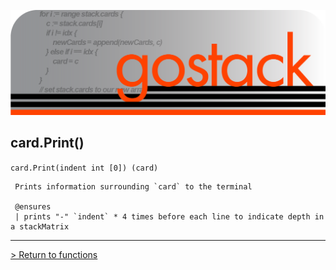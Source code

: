 ![Banner](../../images/gostack_SmallerTransparent.png)

 <h2>card.Print()</h2>

 `card.Print(indent int [0]) (card)`

```
 Prints information surrounding `card` to the terminal
 
 @ensures
 | prints "-" `indent` * 4 times before each line to indicate depth in a stackMatrix
```

---

 [> Return to functions](../functionsAPI.md)